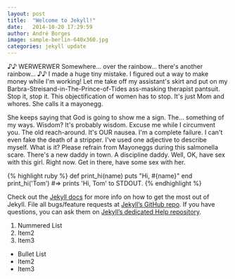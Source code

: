```yaml
---
layout: post
title:  "Welcome to Jekyll!"
date:   2014-10-20 17:29:59
author: André Borges
image: sample-berlin-640x360.jpg
categories: jekyll update
---
```

♪♪ WERWERWER Somewhere… over the rainbow… there's another rainbow… ♪♪ I made a huge tiny mistake. I figured out a way to make money while I'm working! Let me take off my assistant's skirt and put on my Barbra-Streisand-in-The-Prince-of-Tides ass-masking therapist pantsuit. Stop it, stop it. This objectification of women has to stop. It's just Mom and whores. She calls it a mayonegg.

She keeps saying that God is going to show me a sign. The… something of my ways. Wisdom? It's probably wisdom. Excuse me while I circumvent you. The old reach-around. It's OUR nausea. I'm a complete failure. I can't even fake the death of a stripper. I've used one adjective to describe myself. What is it? Please refrain from Mayoneggs during this salmonella scare. There's a new daddy in town. A discipline daddy. Well, OK, have sex with this girl. Right now. Get in there, have some sex with her.

{% highlight ruby %}
def print_hi(name)
  puts "Hi, #{name}"
end
print_hi('Tom')
#=> prints 'Hi, Tom' to STDOUT.
{% endhighlight %}

Check out the [Jekyll docs][jekyll] for more info on how to get the most out of Jekyll. File all bugs/feature requests at [Jekyll’s GitHub repo][jekyll-gh]. If you have questions, you can ask them on [Jekyll’s dedicated Help repository][jekyll-help].

1. Nummered List
2. Item2
2. Item3

- Bullet List
- Item2
- Item3

[jekyll]:      http://jekyllrb.com
[jekyll-gh]:   https://github.com/jekyll/jekyll
[jekyll-help]: https://github.com/jekyll/jekyll-help
